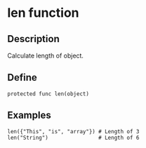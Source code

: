 # len function

## Description
Calculate length of object.

## Define
```
protected func len(object)
```

## Examples

```
len({"This", "is", "array"}) # Length of 3
len("String")                # Length of 6
```

